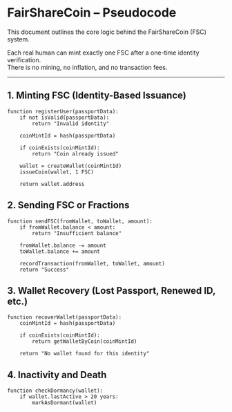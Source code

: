 # FairShareCoin – Pseudocode

This document outlines the core logic behind the FairShareCoin (FSC) system.

Each real human can mint exactly one FSC after a one-time identity verification.  
There is no mining, no inflation, and no transaction fees.

---

## 1. Minting FSC (Identity-Based Issuance)
```pseudo
function registerUser(passportData):
    if not isValid(passportData):
        return "Invalid identity"

    coinMintId = hash(passportData)

    if coinExists(coinMintId):
        return "Coin already issued"

    wallet = createWallet(coinMintId)
    issueCoin(wallet, 1 FSC)

    return wallet.address
```

## 2. Sending FSC or Fractions
```pseudo
function sendFSC(fromWallet, toWallet, amount):
    if fromWallet.balance < amount:
        return "Insufficient balance"

    fromWallet.balance -= amount
    toWallet.balance += amount

    recordTransaction(fromWallet, toWallet, amount)
    return "Success"
```

## 3. Wallet Recovery (Lost Passport, Renewed ID, etc.)
```pseudo
function recoverWallet(passportData):
    coinMintId = hash(passportData)

    if coinExists(coinMintId):
        return getWalletByCoin(coinMintId)

    return "No wallet found for this identity"
```

## 4. Inactivity and Death
```pseudo
function checkDormancy(wallet):
    if wallet.lastActive > 20 years:
        markAsDormant(wallet)
```
